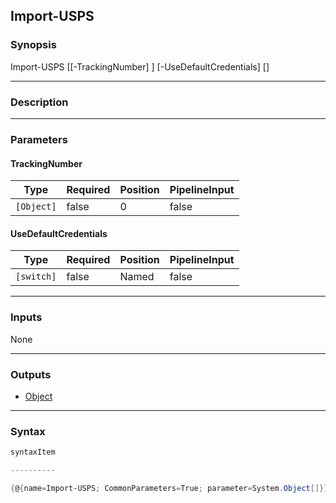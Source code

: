 Import-USPS
-----------

### Synopsis

Import-USPS [[-TrackingNumber] <Object>] [-UseDefaultCredentials] [<CommonParameters>]

---

### Description

---

### Parameters
#### **TrackingNumber**

|Type      |Required|Position|PipelineInput|
|----------|--------|--------|-------------|
|`[Object]`|false   |0       |false        |

#### **UseDefaultCredentials**

|Type      |Required|Position|PipelineInput|
|----------|--------|--------|-------------|
|`[switch]`|false   |Named   |false        |

---

### Inputs
None

---

### Outputs
* [Object](https://learn.microsoft.com/en-us/dotnet/api/System.Object)

---

### Syntax
```PowerShell
syntaxItem
```
```PowerShell
----------
```
```PowerShell
{@{name=Import-USPS; CommonParameters=True; parameter=System.Object[]}}
```
